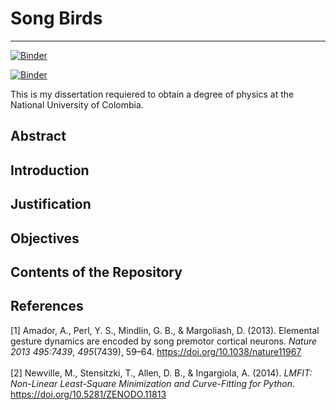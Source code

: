 # Song Birds 
---


[![Binder](https://mybinder.org/badge_logo.svg)](https://mybinder.org/v2/gh/jfdoppler/canarios/master)

[![Binder](https://mybinder.org/badge_logo.svg)](https://mybinder.org/v2/gh/saguileran/BirdSongs/birdsongs?urlpath=https%3A%2F%2Fgithub.com%2Fsaguileran%2FBirdSongs%2Fblob%2Fbirdsongs%2FBirdSong.ipynb)

This is my dissertation requiered to obtain a degree of physics at the National University of Colombia.

## Abstract

## Introduction

## Justification

## Objectives

## Contents of the Repository

## References

<div class="csl-entry">[1] Amador, A., Perl, Y. S., Mindlin, G. B., &#38; Margoliash, D. (2013). Elemental gesture dynamics are encoded by song premotor cortical neurons. <i>Nature 2013 495:7439</i>, <i>495</i>(7439), 59–64. <a href="https://doi.org/10.1038/nature11967">https://doi.org/10.1038/nature11967</a></div>

<br>

<div class="csl-entry">[2] Newville, M., Stensitzki, T., Allen, D. B., &#38; Ingargiola, A. (2014). <i>LMFIT: Non-Linear Least-Square Minimization and Curve-Fitting for Python</i>. <a href="https://doi.org/10.5281/ZENODO.11813">https://doi.org/10.5281/ZENODO.11813</a></div>
